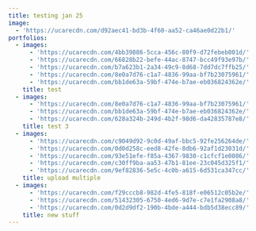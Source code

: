 ```yaml
---
title: testing jan 25
image:
  - 'https://ucarecdn.com/d92aec41-bd3b-4f60-aa52-ca46ae0d22b1/'
portfolios:
  - images:
      - 'https://ucarecdn.com/4bb39886-5cca-456c-80f9-d72febeb001d/'
      - 'https://ucarecdn.com/66828b22-befe-44ac-8747-bcc49f93e97b/'
      - 'https://ucarecdn.com/b7a623b1-2a34-49c9-8d68-7dd7dc7ffb25/'
      - 'https://ucarecdn.com/8e0a7d76-c1a7-4836-99aa-bf7b23075961/'
      - 'https://ucarecdn.com/bb1de63a-59bf-474e-b7ae-eb036824362e/'
    title: test
  - images:
      - 'https://ucarecdn.com/8e0a7d76-c1a7-4836-99aa-bf7b23075961/'
      - 'https://ucarecdn.com/bb1de63a-59bf-474e-b7ae-eb036824362e/'
      - 'https://ucarecdn.com/628a324b-249d-4b2f-98d6-da42835787e8/'
    title: test 3
  - images:
      - 'https://ucarecdn.com/c9049d92-9c0d-49af-bbc5-92fe256264de/'
      - 'https://ucarecdn.com/0d0d258c-eed8-42fe-8db6-92af1d23031d/'
      - 'https://ucarecdn.com/93e51efe-f85a-4367-9830-c1cfcf1e0086/'
      - 'https://ucarecdn.com/c30ff9ba-aa53-47b1-81ee-23c045d325f1/'
      - 'https://ucarecdn.com/9ef82836-5e5c-4c0b-a615-6d531ca347cc/'
    title: upload multiple
  - images:
      - 'https://ucarecdn.com/f29cccb8-982d-4fe5-818f-e06512c05b2e/'
      - 'https://ucarecdn.com/51432305-6750-4ed6-9d7e-c7e1fa2908a8/'
      - 'https://ucarecdn.com/0d2d9df2-190b-4bde-a444-bdb5d38ecc89/'
    title: new stuff
---
```



